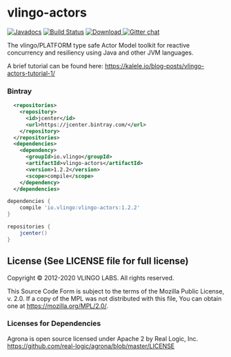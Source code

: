 # vlingo-actors

[![Javadocs](http://javadoc.io/badge/io.vlingo/vlingo-actors.svg?color=brightgreen)](http://javadoc.io/doc/io.vlingo/vlingo-actors) [![Build Status](https://travis-ci.org/vlingo/vlingo-actors.svg?branch=master)](https://travis-ci.org/vlingo/vlingo-actors) [ ![Download](https://api.bintray.com/packages/vlingo/vlingo-platform-java/vlingo-actors/images/download.svg) ](https://bintray.com/vlingo/vlingo-platform-java/vlingo-actors/_latestVersion) [![Gitter chat](https://badges.gitter.im/gitterHQ/gitter.png)](https://gitter.im/vlingo-platform-java/actors)

The vlingo/PLATFORM type safe Actor Model toolkit for reactive concurrency and resiliency using Java and other JVM languages.

A brief tutorial can be found here: https://kalele.io/blog-posts/vlingo-actors-tutorial-1/

### Bintray

```xml
  <repositories>
    <repository>
      <id>jcenter</id>
      <url>https://jcenter.bintray.com/</url>
    </repository>
  </repositories>
  <dependencies>
    <dependency>
      <groupId>io.vlingo</groupId>
      <artifactId>vlingo-actors</artifactId>
      <version>1.2.2</version>
      <scope>compile</scope>
    </dependency>
  </dependencies>
```

```gradle
dependencies {
    compile 'io.vlingo:vlingo-actors:1.2.2'
}

repositories {
    jcenter()
}
```

License (See LICENSE file for full license)
-------------------------------------------
Copyright © 2012-2020 VLINGO LABS. All rights reserved.

This Source Code Form is subject to the terms of the
Mozilla Public License, v. 2.0. If a copy of the MPL
was not distributed with this file, You can obtain
one at https://mozilla.org/MPL/2.0/.


### Licenses for Dependencies

Agrona is open source licensed under Apache 2 by Real Logic, Inc.
https://github.com/real-logic/agrona/blob/master/LICENSE

